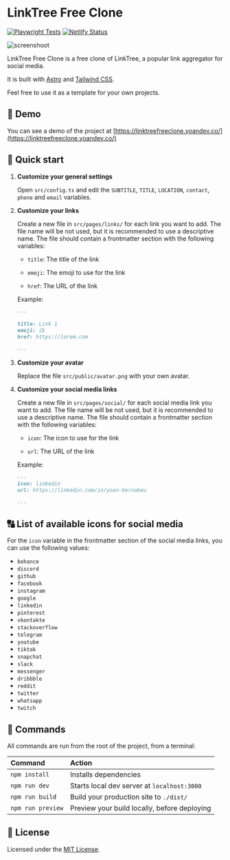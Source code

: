 # LinkTree Free Clone

[![Playwright Tests](https://github.com/yoanbernabeu/LinkTreeFreeClone/actions/workflows/playwright.yml/badge.svg)](https://github.com/yoanbernabeu/LinkTreeFreeClone/actions/workflows/playwright.yml) [![Netlify Status](https://api.netlify.com/api/v1/badges/3e928715-44c6-4439-864e-6a346f699c07/deploy-status)](https://app.netlify.com/sites/linktreefreeclone/deploys)

![screenshoot](readme.png)

LinkTree Free Clone is a free clone of LinkTree, a popular link aggregator for social media. 

It is built with [Astro](https://astro.build) and [Tailwind CSS](https://tailwindcss.com).

Feel free to use it as a template for your own projects.

## 👀 Demo

You can see a demo of the project at [https://linktreefreeclone.yoandev.co/](https://linktreefreeclone.yoandev.co/)

## 🚀 Quick start

1. **Customize your general settings**

   Open `src/config.ts` and edit the `SUBTITLE`, `TITLE`, `LOCATION`, `contact`, `phone` and `email` variables.

2. **Customize your links**

    Create a new file in `src/pages/links/` for each link you want to add.
    The file name will be not used, but it is recommended to use a descriptive name.
    The file should contain a frontmatter section with the following variables:
    
    * `title`: The title of the link
    
    * `emoji`: The emoji to use for the link
    
    * `href`: The URL of the link

    Example:
    
    ```md
    ---

    title: Link 1
    emoji: 📺
    href: https://lorem.com

    ---
    ```

3. **Customize your avatar**

    Replace the file `src/public/avatar.png` with your own avatar.

4. **Customize your social media links**

    Create a new file in `src/pages/social/` for each social media link you want to add.
    The file name will be not used, but it is recommended to use a descriptive name.
    The file should contain a frontmatter section with the following variables:

    * `icon`: The icon to use for the link
    
    * `url`: The URL of the link

    Example:

    ```md
    ---
    icon: linkedin
    url: https://linkedin.com/in/yoan-bernabeu

    ---
    ```

## 🔠 List of available icons for social media

For the `icon` variable in the frontmatter section of the social media links, you can use the following values:

* `behance`
* `discord`
* `github`
* `facebook`
* `instagram`
* `google`
* `linkedin`
* `pinterest`
* `vkontakte`
* `stackoverflow`
* `telegram`
* `youtube`
* `tiktok`
* `snapchat`
* `slack`
* `messenger`
* `dribbble`
* `reddit`
* `twitter`
* `whatsapp`
* `twitch`

## 🧞 Commands

All commands are run from the root of the project, from a terminal:

| Command                | Action                                             |
| :--------------------- | :------------------------------------------------- |
| `npm install`          | Installs dependencies                              |
| `npm run dev`          | Starts local dev server at `localhost:3000`        |
| `npm run build`        | Build your production site to `./dist/`            |
| `npm run preview`      | Preview your build locally, before deploying       |

## 📝 License

Licensed under the [MIT License](./LICENSE).